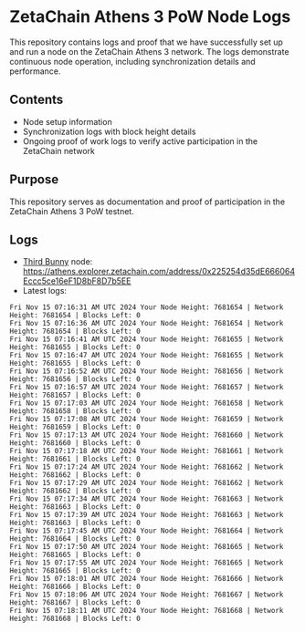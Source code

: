 # ZetaChain Athens 3 PoW Node Logs
This repository contains logs and proof that we have successfully set up and run a node on the ZetaChain Athens 3 network. The logs demonstrate continuous node operation, including synchronization details and performance.

## Contents
- Node setup information
- Synchronization logs with block height details
- Ongoing proof of work logs to verify active participation in the ZetaChain network

## Purpose
This repository serves as documentation and proof of participation in the ZetaChain Athens 3 PoW testnet.

## Logs

- [Third Bunny](https://thirdbunny.xyz/) node: https://athens.explorer.zetachain.com/address/0x225254d35dE666064Eccc5ce16eF1D8bF8D7b5EE
- Latest logs:
```
Fri Nov 15 07:16:31 AM UTC 2024 Your Node Height: 7681654 | Network Height: 7681654 | Blocks Left: 0
Fri Nov 15 07:16:36 AM UTC 2024 Your Node Height: 7681654 | Network Height: 7681654 | Blocks Left: 0
Fri Nov 15 07:16:41 AM UTC 2024 Your Node Height: 7681655 | Network Height: 7681655 | Blocks Left: 0
Fri Nov 15 07:16:47 AM UTC 2024 Your Node Height: 7681655 | Network Height: 7681655 | Blocks Left: 0
Fri Nov 15 07:16:52 AM UTC 2024 Your Node Height: 7681656 | Network Height: 7681656 | Blocks Left: 0
Fri Nov 15 07:16:57 AM UTC 2024 Your Node Height: 7681657 | Network Height: 7681657 | Blocks Left: 0
Fri Nov 15 07:17:03 AM UTC 2024 Your Node Height: 7681658 | Network Height: 7681658 | Blocks Left: 0
Fri Nov 15 07:17:08 AM UTC 2024 Your Node Height: 7681659 | Network Height: 7681659 | Blocks Left: 0
Fri Nov 15 07:17:13 AM UTC 2024 Your Node Height: 7681660 | Network Height: 7681660 | Blocks Left: 0
Fri Nov 15 07:17:18 AM UTC 2024 Your Node Height: 7681661 | Network Height: 7681661 | Blocks Left: 0
Fri Nov 15 07:17:24 AM UTC 2024 Your Node Height: 7681662 | Network Height: 7681662 | Blocks Left: 0
Fri Nov 15 07:17:29 AM UTC 2024 Your Node Height: 7681662 | Network Height: 7681662 | Blocks Left: 0
Fri Nov 15 07:17:34 AM UTC 2024 Your Node Height: 7681663 | Network Height: 7681663 | Blocks Left: 0
Fri Nov 15 07:17:39 AM UTC 2024 Your Node Height: 7681663 | Network Height: 7681663 | Blocks Left: 0
Fri Nov 15 07:17:45 AM UTC 2024 Your Node Height: 7681664 | Network Height: 7681664 | Blocks Left: 0
Fri Nov 15 07:17:50 AM UTC 2024 Your Node Height: 7681665 | Network Height: 7681665 | Blocks Left: 0
Fri Nov 15 07:17:55 AM UTC 2024 Your Node Height: 7681665 | Network Height: 7681665 | Blocks Left: 0
Fri Nov 15 07:18:01 AM UTC 2024 Your Node Height: 7681666 | Network Height: 7681666 | Blocks Left: 0
Fri Nov 15 07:18:06 AM UTC 2024 Your Node Height: 7681667 | Network Height: 7681667 | Blocks Left: 0
Fri Nov 15 07:18:11 AM UTC 2024 Your Node Height: 7681668 | Network Height: 7681668 | Blocks Left: 0
```
